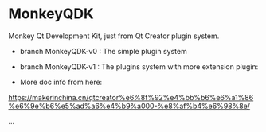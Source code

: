 # MonkeyQDK
Monkey Qt Development Kit, just from Qt Creator plugin system.

- branch MonkeyQDK-v0 : 
  The simple plugin system

- branch MonkeyQDK-v1 :
  The plugins system with more extension plugin: 

- More doc info from here:

https://makerinchina.cn/qtcreator%e6%8f%92%e4%bb%b6%e6%a1%86%e6%9e%b6%e5%ad%a6%e4%b9%a000-%e8%af%b4%e6%98%8e/

...
